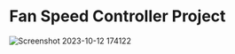 # Fan Speed Controller Project
![Screenshot 2023-10-12 174122](https://github.com/0xmuhammedalii99/PIC18F4620-Projects/assets/116741693/cc24fcd4-2ed9-43b8-9065-28b73e993000)
